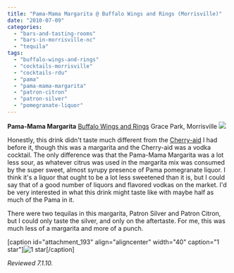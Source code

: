 ```yaml
---
title: "Pama-Mama Margarita @ Buffalo Wings and Rings (Morrisville)"
date: "2010-07-09"
categories: 
  - "bars-and-tasting-rooms"
  - "bars-in-morrisville-nc"
  - "tequila"
tags: 
  - "buffalo-wings-and-rings"
  - "cocktails-morrisville"
  - "cocktails-rdu"
  - "pama"
  - "pama-mama-margarita"
  - "patron-citron"
  - "patron-silver"
  - "pomegranate-liquor"
---
```


**Pama-Mama Margarita** [Buffalo Wings and Rings](http://www.buffalowingsandrings.com/locations_store.php?id=069) Grace Park, Morrisville ![](http://www.thegourmez.com/gourmez/photos/pamamama.jpg)

Honestly, this drink didn't taste much different from the [Cherry-aid](../../../../../?p=1354) I had before it, though this was a margarita and the Cherry-aid was a vodka cocktail. The only difference was that the Pama-Mama Margarita was a lot less sour, as whatever citrus was used in the margarita mix was consumed by the super sweet, almost syrupy presence of Pama pomegranate liquor. I think it's a liquor that ought to be a lot less sweetened than it is, but I could say that of a good number of liquors and flavored vodkas on the market. I'd be very interested in what this drink might taste like with maybe half as much of the Pama in it.

There were two tequilas in this margarita, Patron Silver and Patron Citron, but I could only taste the silver, and only on the aftertaste. For me, this was much less of a margarita and more of a punch.

\[caption id="attachment\_193" align="aligncenter" width="40" caption="1 star"\]![1 star](http://s3.amazonaws.com/thegourmez-wpmedia/2009/04/rating_olive1.gif "rating_olive1")\[/caption\]

_Reviewed 7.1.10._

